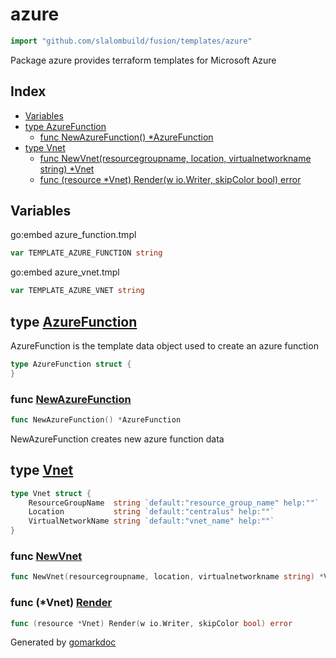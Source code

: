 <!-- Code generated by gomarkdoc. DO NOT EDIT -->

# azure

```go
import "github.com/slalombuild/fusion/templates/azure"
```

Package azure provides terraform templates for Microsoft Azure

## Index

- [Variables](<#variables>)
- [type AzureFunction](<#type-azurefunction>)
  - [func NewAzureFunction() *AzureFunction](<#func-newazurefunction>)
- [type Vnet](<#type-vnet>)
  - [func NewVnet(resourcegroupname, location, virtualnetworkname string) *Vnet](<#func-newvnet>)
  - [func (resource *Vnet) Render(w io.Writer, skipColor bool) error](<#func-vnet-render>)


## Variables

go:embed azure\_function\.tmpl

```go
var TEMPLATE_AZURE_FUNCTION string
```

go:embed azure\_vnet\.tmpl

```go
var TEMPLATE_AZURE_VNET string
```

## type [AzureFunction](<https://github.com/slalombuild/fusion/blob/main/templates/azure/azure_function.go#L12-L18>)

AzureFunction is the template data object used to create an azure function

```go
type AzureFunction struct {
}
```

### func [NewAzureFunction](<https://github.com/slalombuild/fusion/blob/main/templates/azure/azure_function.go#L21>)

```go
func NewAzureFunction() *AzureFunction
```

NewAzureFunction creates new azure function data

## type [Vnet](<https://github.com/slalombuild/fusion/blob/main/templates/azure/azure_vnet.go#L14-L18>)

```go
type Vnet struct {
    ResourceGroupName  string `default:"resource_group_name" help:""`
    Location           string `default:"centralus" help:""`
    VirtualNetworkName string `default:"vnet_name" help:""`
}
```

### func [NewVnet](<https://github.com/slalombuild/fusion/blob/main/templates/azure/azure_vnet.go#L20>)

```go
func NewVnet(resourcegroupname, location, virtualnetworkname string) *Vnet
```

### func \(\*Vnet\) [Render](<https://github.com/slalombuild/fusion/blob/main/templates/azure/azure_vnet.go#L28>)

```go
func (resource *Vnet) Render(w io.Writer, skipColor bool) error
```



Generated by [gomarkdoc](<https://github.com/princjef/gomarkdoc>)
